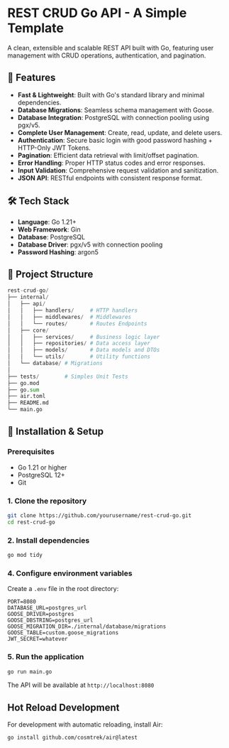 # REST CRUD Go API - A Simple Template

A clean, extensible and scalable REST API built with Go, featuring user management with CRUD operations, authentication, and pagination.

## 🚀 Features

- **Fast & Lightweight**: Built with Go's standard library and minimal dependencies.
- **Database Migrations**: Seamless schema management with Goose.
- **Database Integration**: PostgreSQL with connection pooling using pgx/v5.
- **Complete User Management**: Create, read, update, and delete users.
- **Authentication**: Secure basic login with good password hashing + HTTP-Only JWT Tokens.
- **Pagination**: Efficient data retrieval with limit/offset pagination.
- **Error Handling**: Proper HTTP status codes and error responses.
- **Input Validation**: Comprehensive request validation and sanitization.
- **JSON API**: RESTful endpoints with consistent response format.

## 🛠️ Tech Stack

- **Language**: Go 1.21+
- **Web Framework**: Gin
- **Database**: PostgreSQL
- **Database Driver**: pgx/v5 with connection pooling
- **Password Hashing**: argon5

## 📁 Project Structure

```py
rest-crud-go/
├── internal/
│   ├── api/
│   │   ├── handlers/     # HTTP handlers
│   │   ├── middlewares/  # Middlewares
│   │   └── routes/       # Routes Endpoints
│   ├── core/
│   │   ├── services/     # Business logic layer
│   │   ├── repositories/ # Data access layer
│   │   ├── models/       # Data models and DTOs
│   │   └── utils/        # Utility functions
│   └── database/ # Migrations
│
├── tests/        # Simples Unit Tests
├── go.mod
├── go.sum
├── air.toml
├── README.md
└── main.go
```

## 🔧 Installation & Setup

### Prerequisites

- Go 1.21 or higher
- PostgreSQL 12+
- Git

### 1. Clone the repository

```bash
git clone https://github.com/yourusername/rest-crud-go.git
cd rest-crud-go
```

### 2. Install dependencies

```bash
go mod tidy
```

### 4. Configure environment variables

Create a `.env` file in the root directory:

```env
PORT=8080
DATABASE_URL=postgres_url
GOOSE_DRIVER=postgres
GOOSE_DBSTRING=postgres_url
GOOSE_MIGRATION_DIR=./internal/database/migrations
GOOSE_TABLE=custom.goose_migrations
JWT_SECRET=whatever
```

### 5. Run the application

```bash
go run main.go
```

The API will be available at `http://localhost:8080`

## Hot Reload Development

For development with automatic reloading, install Air:

```bash
go install github.com/cosmtrek/air@latest
```
